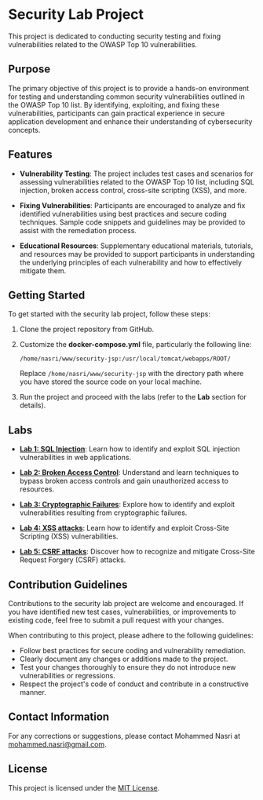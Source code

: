 # Security Lab Project

This project is dedicated to conducting security testing and fixing vulnerabilities related to the OWASP Top 10 vulnerabilities.

## Purpose

The primary objective of this project is to provide a hands-on environment for testing and understanding common security vulnerabilities outlined in the OWASP Top 10 list. By identifying, exploiting, and fixing these vulnerabilities, participants can gain practical experience in secure application development and enhance their understanding of cybersecurity concepts.

## Features

- **Vulnerability Testing**: The project includes test cases and scenarios for assessing vulnerabilities related to the OWASP Top 10 list, including SQL injection, broken access control, cross-site scripting (XSS), and more.
  
- **Fixing Vulnerabilities**: Participants are encouraged to analyze and fix identified vulnerabilities using best practices and secure coding techniques. Sample code snippets and guidelines may be provided to assist with the remediation process.

- **Educational Resources**: Supplementary educational materials, tutorials, and resources may be provided to support participants in understanding the underlying principles of each vulnerability and how to effectively mitigate them.

## Getting Started

To get started with the security lab project, follow these steps:

1. Clone the project repository from GitHub.
2. Customize the **docker-compose.yml** file, particularly the following line:
    
	```
	/home/nasri/www/security-jsp:/usr/local/tomcat/webapps/ROOT/
	```
	Replace `/home/nasri/www/security-jsp` with the directory path where you have stored the source code on your local machine.
3. Run the project and proceed with the labs (refer to the **Lab** section for details).


## Labs

- **[Lab 1: SQL Injection](https://github.com/nasri-lab/security-jsp/blob/main/labs/lab1-en.md)**: Learn how to identify and exploit SQL injection vulnerabilities in web applications.

- **[Lab 2: Broken Access Control](https://github.com/nasri-lab/security-jsp/blob/main/labs/lab2-en.md)**: Understand and learn techniques to bypass broken access controls and gain unauthorized access to resources.

- **[Lab 3: Cryptographic Failures](https://github.com/nasri-lab/security-jsp/blob/main/labs/lab3-en.md)**: Explore how to identify and exploit vulnerabilities resulting from cryptographic failures.

- **[Lab 4: XSS attacks](https://github.com/nasri-lab/security-jsp/blob/main/labs/lab4-en.md)**: Learn how to identify and exploit Cross-Site Scripting (XSS) vulnerabilities.

- **[Lab 5: CSRF attacks](https://github.com/nasri-lab/security-jsp/blob/main/labs/lab5-en.md)**: Discover how to recognize and mitigate Cross-Site Request Forgery (CSRF) attacks.

## Contribution Guidelines

Contributions to the security lab project are welcome and encouraged. If you have identified new test cases, vulnerabilities, or improvements to existing code, feel free to submit a pull request with your changes.

When contributing to this project, please adhere to the following guidelines:

- Follow best practices for secure coding and vulnerability remediation.
- Clearly document any changes or additions made to the project.
- Test your changes thoroughly to ensure they do not introduce new vulnerabilities or regressions.
- Respect the project's code of conduct and contribute in a constructive manner.

## Contact Information

For any corrections or suggestions, please contact Mohammed Nasri at [mohammed.nasri@gmail.com](mailto:mohammed.nasri@gmail.com).

## License

This project is licensed under the [MIT License](LICENSE).
